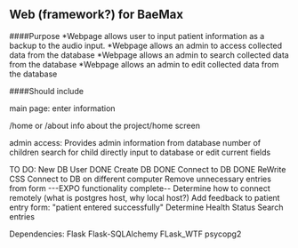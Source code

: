 ## Web (framework?) for BaeMax

####Purpose
*Webpage allows user to input patient information as a backup to the audio input.
*Webpage allows an admin to access collected data from the database
*Webpage allows an admin to search collected data from the database
*Webpage allows an admin to edit collected data from the database

####Should include

main page: enter information

/home or /about
info about the project/home screen

admin access:
  Provides admin information from database
  number of children
  search for child
  directly input to database or edit current fields

TO DO:
New DB User DONE
Create DB DONE
Connect to DB DONE
ReWrite CSS
Connect to DB on different computer
Remove unnecessary entries from form
---EXPO functionality complete--
Determine how to connect remotely (what is postgres host, why local host?)
Add feedback to patient entry form: "patient entered successfully"
Determine Health Status
Search entries

Dependencies: Flask Flask-SQLAlchemy FLask_WTF psycopg2
